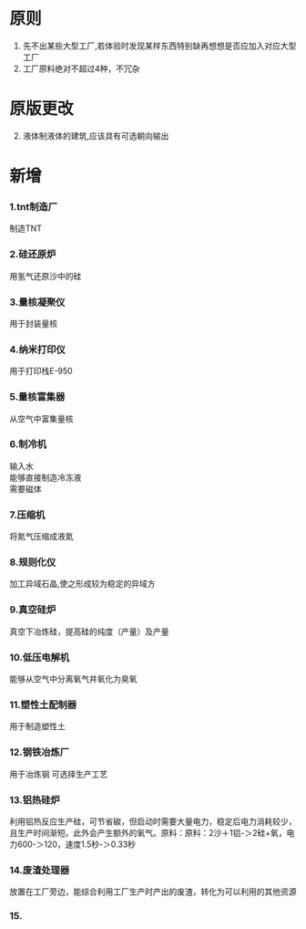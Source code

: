 # 原则
1. 先不出某些大型工厂,若体验时发现某样东西特别缺再想想是否应加入对应大型工厂  
2. 工厂原料绝对不超过4种，不冗杂
# 原版更改
2. 液体制液体的建筑,应该具有可选朝向输出
# 新增

### 1.tnt制造厂
制造TNT
### 2.硅还原炉
用氢气还原沙中的硅
### 3.量核凝聚仪
用于封装量核
### 4.纳米打印仪
用于打印栈E-950
### 5.量核富集器
从空气中富集量核
### 6.制冷机
输入水  
能够直接制造冷冻液  
需要磁体
### 7.压缩机
将氮气压缩成液氮
### 8.规则化仪
加工异域石晶,使之形成较为稳定的异域方
### 9.真空硅炉
   真空下冶炼硅，提高硅的纯度（产量）及产量
### 10.低压电解机
能够从空气中分离氧气并氧化为臭氧  
### 11.塑性土配制器
用于制造塑性土
### 12.钢铁冶炼厂
用于冶炼钢
可选择生产工艺
### 13.铝热硅炉
利用铝热反应生产硅，可节省碳，但启动时需要大量电力，稳定后电力消耗较少，且生产时间渐短。此外会产生额外的氧气。原料：原料：2沙＋1铝-＞2硅+氧，电力600-＞120，速度1.5秒-＞0.33秒
### 14.废渣处理器
放置在工厂旁边，能综合利用工厂生产时产出的废渣，转化为可以利用的其他资源
### 15.